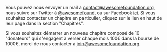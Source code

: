Vous pouvez nous envoyer un mail à <a href="mailto:contact@awesomefoundation.org">contact@awesomefoundation.org</a>, nous suivre sur Twitter à <a href="http://twitter.com/awesomefound">@awesomefound</a>, ou sur Facebook <a href="http://www.facebook.com/awesomefoundation">ici</a>. Si vous souhaitez contacter un chapitre en particulier, cliquez sur le lien en haut de leur page dans la section "Chapitres".

Si vous souhaitez démarrer un nouveau chapitre composé de 10 "donateurs" qui s'engagent à verser chaque mois 100€ dans la bourse de 1000€, merci de nous contacter à <a href="mailto:join@awesomefoundation.org">join@awesomefoundation.org</a>.
